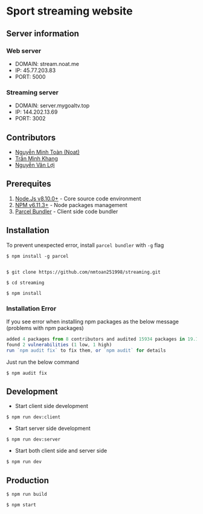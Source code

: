 # Sport streaming website
## Server information
### Web server
- DOMAIN: stream.noat.me
- IP: 45.77.203.83
- PORT: 5000
### Streaming server
- DOMAIN: server.mygoaltv.top
- IP: 144.202.13.69
- PORT: 3002

## Contributors
- [Nguyễn Minh Toàn (Noat)](https://github.com/nmtoan251998)
- [Trần Minh Khang](https://github.com/tranminhkhang8198)
- [Nguyễn Văn Lợi](https://github.com/vanloiidk)

## Prerequites
1. [Node.Js v8.10.0+](https://nodejs.org/en/) - Core source code environment
2. [NPM v6.11.3+](https://www.npmjs.com/) - Node packages management
2. [Parcel Bundler](https://parceljs.org/) - Client side code bundler

## Installation
To prevent unexpected error, install `parcel bundler` with `-g` flag
```
$ npm install -g parcel
```

```

$ git clone https://github.com/nmtoan251998/streaming.git

$ cd streaming

$ npm install
```

### Installation Error
If you see error when installing npm packages as the below message (problems with npm packages)
``` javascript
added 4 packages from 8 contributors and audited 15934 packages in 19.166s
found 2 vulnerabilities (1 low, 1 high)
run `npm audit fix` to fix them, or `npm audit` for details
```

Just run the below command
```
$ npm audit fix
```

## Development
- Start client side development
```
$ npm run dev:client
```

- Start server side development
```
$ npm run dev:server
```

- Start both client side and server side
```
$ npm run dev
```
## Production
```
$ npm run build
```

```
$ npm start
```
